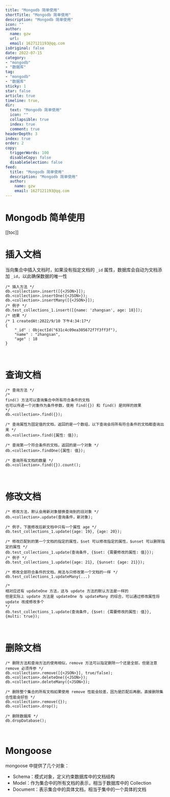 ```yaml
---
title: "Mongodb 简单使用"
shortTitle: "Mongodb 简单使用"
description: "Mongodb 简单使用"
icon: ""
author: 
  name: gzw
  url: 
  email: 1627121193@qq.com
isOriginal: false
date: 2022-07-15
category: 
- "mongodb"
- "数据库"
tag:
- "mongodb"
- "数据库"
sticky: 1
star: false
article: true
timeline: true,
dir:
  text: "Mongodb 简单使用"
  icon: ""
  collapsible: true
  index: true
  comment: true
headerDepth: 3
index: true
order: 2
copy:
  triggerWords: 100
  disableCopy: false
  disableSelection: false
feed:
  title: "Mongodb 简单使用"
  description: "Mongodb 简单使用"
  author:
    name: gzw
    email: 1627121193@qq.com
---
```






# Mongodb 简单使用

[[toc]]

# 插入文档

当向集合中插入文档时，如果没有指定文档的 `_id` 属性，数据库会自动为文档添加 `_id`，以此确保数据的唯一性

```mariadb
/* 插入方法 */
db.<collection>.insert([{<JSON>}]);
db.<collection>.insertOne({<JSON>});
db.<collection>.insertMany([{<JSON>}]);
/* 例子 */
db.test_collections_1.insert([{name: 'zhangsan', age: 18}]);
/* 结果 */
/* 1 createdAt:2022/9/10 下午4:34:17*/
{
	"_id" : ObjectId("631c4c09ea305672f7f3ff3f"),
	"name" : "zhangsan",
	"age" : 18
}
```



<br/>



# 查询文档

```mariadb
/* 查询方法 */
/* 
find() 方法可以查询集合中所有符合条件的文档
也可以传递一个对象作为条件参数，使用 find({}) 和 find() 是同样的效果 
*/
db.<collection>.find({});

/* 查询属性为固定值的文档，返回的是一个数组，以下查询会将所有符合条件的文档都查询出来 */
db.<collection>.find({属性: 值});

/* 查询第一个符合条件的文档，返回的是一个对象 */
db.<collection>.findOne({属性: 值});

/* 查询所有文档的数量 */
db.<collection>.find({}).count();
```



<br/>



# 修改文档

```mariadb
/* 修改方法，默认会用新对象替换查询到的旧对象 */
db.<collection>.update(查询条件，新对象);
 
/* 例子，下面修改后新文档中只有一个属性 age */
db.test_collections_1.update({age: 19}, {age: 20});

/* 修改匹配到的第一个文档的指定的属性，$set 可以修改指定的属性，$unset 可以删除指定的属性 */
db.test_collections_1.update(查询条件, {$set: {需要修改的属性: 值}});
/* 例子 */
db.test_collections_1.update({age: 21}, {$unset: {age: 21}});

/* 修改全部符合条件的文档，用法与只修改第一个文档的一样 */
db.test_collections_1.updateMany(...)

/* 
相对应还有 updateOne 方法，这与 update 方法的默认方法是一样的
但是实际上 update 方法是 updateOne 与 updateMany 的综合，可以通过修改属性将 update 改成修改多个
*/
db.test_collections_1.update(查询条件, {$set: {需要修改的属性: 值}}, {multi: true});
```



<br/>



# 删除文档

```mariadb
/* 删除方法和查询方法的使用相似，remove 方法可以指定删除一个还是全部，但是注意 remove 必须传参 */
db.<collection>.remove([{<JSON>}], true/false);
db.<collection>.deleteOne({<JSON>});
db.<collection>.deleteMany({<JSON>});

/* 删除整个集合的所有文档如果使用 remove 性能会较差，因为是匹配后再删，直接删除集合性能会好些 */
db.<collection>.remove({}); 
db.<collection>.drop();

/* 删除数据库 */
db.dropDatabase();
```



<br/>



# Mongoose

mongoose 中提供了几个对象：

- Schema：模式对象，定义约束数据库中的文档结构
- Model：作为集合中的所有文档的表示，相当于数据库中的 Collection
- Document：表示集合中的具体文档，相当于集中的一个具体的文档